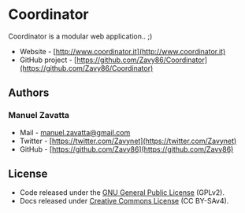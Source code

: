 # Coordinator
Coordinator is a modular web application.. ;)

- Website - [http://www.coordinator.it](http://www.coordinator.it)
- GitHub project - [https://github.com/Zavy86/Coordinator](https://github.com/Zavy86/Coordinator)

## Authors

### Manuel Zavatta
- Mail - [manuel.zavatta@gmail.com](mailto:manuel.zavatta@gmail.com)
- Twitter - [https://twitter.com/Zavynet](https://twitter.com/Zavynet)
- GitHub - [https://github.com/Zavy86](https://github.com/Zavy86)

## License
- Code released under the [GNU General Public License](http://www.gnu.org/licenses/gpl-2.0.html) (GPLv2).
- Docs released under [Creative Commons License](http://creativecommons.org/licenses/by-sa/4.0/) (CC BY-SAv4).